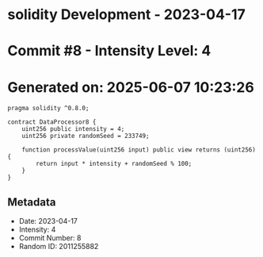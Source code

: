 ﻿# solidity Development - 2023-04-17
# Commit #8 - Intensity Level: 4
# Generated on: 2025-06-07 10:23:26
```solidity
pragma solidity ^0.8.0;

contract DataProcessor8 {
    uint256 public intensity = 4;
    uint256 private randomSeed = 233749;

    function processValue(uint256 input) public view returns (uint256) {
        return input * intensity + randomSeed % 100;
    }
}
```
## Metadata
- Date: 2023-04-17
- Intensity: 4
- Commit Number: 8
- Random ID: 2011255882
